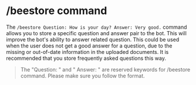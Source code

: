 # /beestore command

The `/beestore Question: How is your day? Answer: Very good.` command allows you to store a specific question and answer pair to the bot. This will improve the bot's ability to answer related question. This could be used when the user does not get a good answer for a question, due to the missing or out-of-date information in the uploaded documents. It is recommended that you store frequently asked questions this way.

> The "Question: " and " Answer: " are reserved keywords for /beestore command. Please make sure you follow the format.
